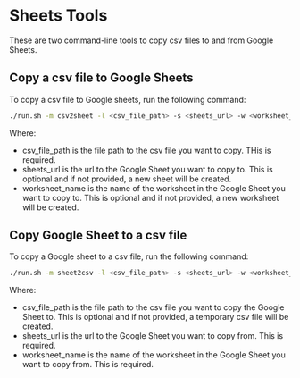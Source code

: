 # Sheets Tools

These are two command-line tools to copy csv files to and from Google Sheets.

## Copy a csv file to Google Sheets

To copy a csv file to Google sheets, run the following command:
```bash
./run.sh -m csv2sheet -l <csv_file_path> -s <sheets_url> -w <worksheet_name>
```

Where:
- csv_file_path is the file path to the csv file you want to copy. THis is required.
- sheets_url is the url to the Google Sheet you want to copy to. This is optional and if not provided, a new sheet will be created.
- worksheet_name is the name of the worksheet in the Google Sheet you want to copy to. This is optional and if not provided, a new worksheet will be created.

## Copy Google Sheet to a csv file

To copy a Google sheet to a csv file, run the following command:
```bash
./run.sh -m sheet2csv -l <csv_file_path> -s <sheets_url> -w <worksheet_name>
```

Where:
- csv_file_path is the file path to the csv file you want to copy the Google Sheet to. This is optional and if not provided, a temporary csv file will be created.
- sheets_url is the url to the Google Sheet you want to copy from. This is required.
- worksheet_name is the name of the worksheet in the Google Sheet you want to copy from. This is required.